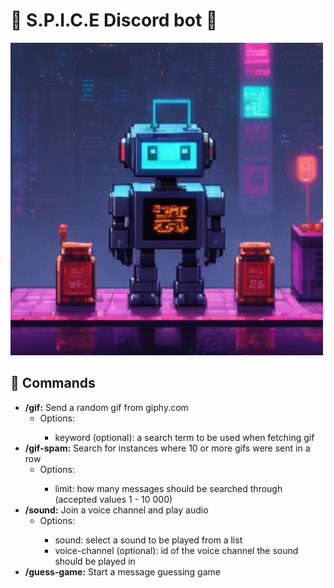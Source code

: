 # 🤖 S.P.I.C.E Discord bot 🤖

<img width="500px" src="./assets/spice-bot-avatar.jpeg"/>

## 📢 Commands

<ul>
  <li>
    <b>/gif:</b>
    Send a random gif from giphy.com<br>
    <ul>
      <li>Options:</li>
      <ul>
        <li>keyword (optional): a search term to be used when fetching gif</li>
      </ul>
    </ul>
  </li>
  <li>
    <b>/gif-spam:</b>
    Search for instances where 10 or more gifs were sent in a row<br>
    <ul>
      <li>Options:</li>
      <ul>
        <li>limit: how many messages should be searched through (accepted values 1 - 10 000)</li>
      </ul>
    </ul>
  </li>
  <li>
    <b>/sound:</b>
    Join a voice channel and play audio<br>
    <ul>
      <li>Options:</li>
      <ul>
        <li>sound: select a sound to be played from a list</li>
        <li>voice-channel (optional): id of the voice channel the sound should be played in</li>
      </ul>
    </ul>
  </li>
  <li>
    <b>/guess-game:</b>
    Start a message guessing game<br>
  </li>
<ul>
